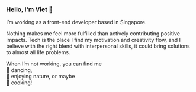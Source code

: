 ### Hello, I'm Viet 👋

I’m working as a front-end developer based in Singapore.

Nothing makes me feel more fulfilled than actively contributing positive impacts. Tech is the place I find my motivation and creativity flow, and I believe with the right blend with interpersonal skills, it could bring solutions to almost all life problems.

When I’m not working, you can find me <br>
:dancers: dancing, <br>
:palm_tree: enjoying nature, or maybe <br>
:ramen: cooking!
